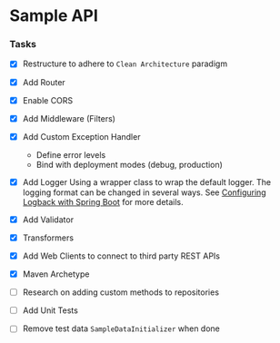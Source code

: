 # Sample API
### Tasks

- [x] Restructure to adhere to `Clean Architecture` paradigm

- [x] Add Router

- [x] Enable CORS

- [x] Add Middleware (Filters)

- [x] Add Custom Exception Handler
    - Define error levels
    - Bind with deployment modes (debug, production)

- [x] Add Logger
    Using a wrapper class to wrap the default logger.
    The logging format can be changed in several ways.
    See [Configuring Logback with Spring Boot](https://lankydan.dev/2019/01/09/configuring-logback-with-spring-boot)
    for more details.
    
- [x] Add Validator

- [x] Transformers

- [x] Add Web Clients to connect to third party REST APIs

- [x] Maven Archetype

- [ ] Research on adding custom methods to repositories

- [ ] Add Unit Tests

- [ ] Remove test data `SampleDataInitializer` when done